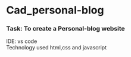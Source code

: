 # Cad_personal-blog

### Task: To create a Personal-blog website 

IDE: vs code <br>
Technology used html,css and javascript

<br>